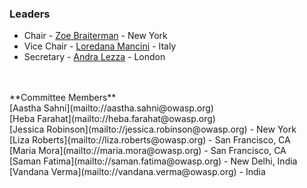 ### Leaders
* Chair - [Zoe Braiterman](mailto://zoe.braiterman@owasp.org) - New York
* Vice Chair - [Loredana Mancini](mailto://loredana.mancini@owasp.org) - Italy
* Secretary - [Andra Lezza](mailto://andra.lezza@owasp.org) - London
<br>
<br>
**Committee Members**
<br>[Aastha Sahni](mailto://aastha.sahni@owasp.org)
<br>[Heba Farahat](mailto://heba.farahat@owasp.org)
<br>[Jessica Robinson](mailto://jessica.robinson@owasp.org) - New York
<br>[Liza Roberts]{mailto://liza.roberts@owasp.org) - San Francisco, CA
<br>[Maria Mora](mailto://maria.mora@owasp.org) - San Francisco, CA
<br>[Saman Fatima](mailto://saman.fatima@owasp.org) - New Delhi, India
<br>[Vandana Verma](mailto://vandana.verma@owasp.org) - India

